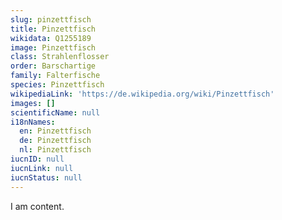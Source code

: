 ```yaml
---
slug: pinzettfisch
title: Pinzettfisch
wikidata: Q1255189
image: Pinzettfisch
class: Strahlenflosser
order: Barschartige
family: Falterfische
species: Pinzettfisch
wikipediaLink: 'https://de.wikipedia.org/wiki/Pinzettfisch'
images: []
scientificName: null
i18nNames:
  en: Pinzettfisch
  de: Pinzettfisch
  nl: Pinzettfisch
iucnID: null
iucnLink: null
iucnStatus: null
---
```


I am content.
